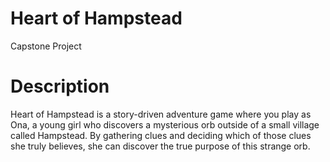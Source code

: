 # Heart of Hampstead
Capstone Project

# Description
Heart of Hampstead is a story-driven adventure game where you play as Ona, a young girl who discovers a mysterious orb outside of a small village called Hampstead. By gathering clues and deciding which of those clues she truly believes, she can discover the true purpose of this strange orb.
